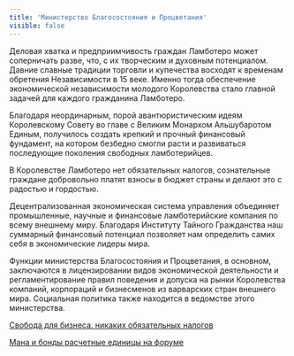 ```yaml
---
title: 'Министерство Благосостояния и Процветания'
visible: false
---
```


Деловая хватка и предприимчивость граждан Ламботеро может соперничать разве, что, с их творческим и духовным потенциалом.
Давние славные традиции торговли и купечества восходят к временам обретения Независимости в 15 веке. Именно тогда обеспечение экономической независимости молодого Королевства стало главной задачей для каждого гражданина Ламботеро.

Благодаря неординарным, порой авантюристическим идеям Королевскому Совету во главе с Великим Монархом Альшубаротом Единым, получилось создать крепкий и прочный финансовый фундамент, на котором безбедно смогли расти и развиваться последующие поколения свободных ламботерийцев.

В Королевстве Ламботеро нет обязательных налогов, сознательные граждане добровольно платят взносы в бюджет страны и делают это с радостью и гордостью.

Децентрализованная экономическая система управления объединяет промышленные, научные и финансовые ламботерийские компания по всему внешнему миру.
Благодаря Институту Тайного Гражданства наш суммарный финансовый потенциал позволяет нам определить самих себя в экономические лидеры мира.

Функции министерства Благосостояния и Процветания, в основном, заключаются в лицензировании видов экономической деятельности и регламентирование правил поведения и допуска на рынки Королевства компаний, корпораций и бизнесменов из варварских стран внешнего мира. Социальная политика также находится в ведомстве этого министерства.


[Свобода для бизнеса. никаких обязательных налогов](http://lambopedia.ru/svyashennoe-korolevstvo-lambotero/nashi-ministerstva/ministerstvo-blagosostoyaniya-i-procvetaniya/svoboda-dlya-biznesa-nikakikh-obyazatelnykh-nalogov)  

[Мана и бонды расчетные единицы на форуме](http://lambopedia.ru/svyashennoe-korolevstvo-lambotero/nashi-ministerstva/ministerstvo-blagosostoyaniya-i-procvetaniya/mana-i-bondy-raschetnye-edinicy-na-forume)